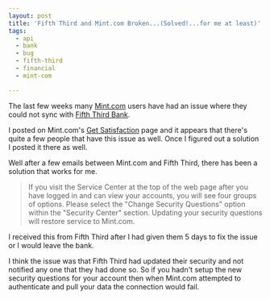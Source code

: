 ```yaml
---
layout: post
title: 'Fifth Third and Mint.com Broken...(Solved!...for me at least)'
tags:
  - api
  - bank
  - bug
  - fifth-third
  - financial
  - mint-com

---
```


The last few weeks many <a href="http://www.mint.com" title="Mint Financial">Mint.com</a> users have had an issue where they could not sync with <a href="http://www.53.com" title="Fifth Third Bank">Fifth Third Bank</a>.

I posted on Mint.com's <a title="Mint.com's Get Satisfaction" href="http://satisfaction.mint.com/mint/topics/why_wont_my_account_sync_with_fifth_third_bank?utm_content=topic_link&amp;utm_medium=email&amp;utm_source=reply_notification">Get Satisfaction</a> page and it appears that there's quite a few people that have this issue as well. Once I figured out a solution I posted it there as well.

Well after a few emails between Mint.com and Fifth Third, there has been a solution that works for me.
<blockquote>If you visit the Service Center at the top of the web page after you have logged in and can view your accounts, you will see four groups of options. Please select the "Change Security Questions" option within the "Security Center" section. Updating your security questions will restore service to Mint.com.</blockquote>
I received this from Fifth Third after I had given them 5 days to fix the issue or I would leave the bank.

I think the issue was that Fifth Third had updated their security and not notified any one that they had done so. So if you hadn't setup the new security questions for your account then when Mint.com attempted to authenticate and pull your data the connection would fail.
